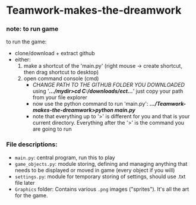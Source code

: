 # Teamwork-makes-the-dreamwork

### note: to run game
to run the game:
- clone/download  + extract github
- either:
  1. make a shortcut of the 'main.py' (right mouse -> create shortcut, then drag shortcut to desktop)
  2. open command console (cmd)
      - *CHANGE PATH TO THE GITHUB FOLDER YOU DOWNLOADED* using '***.../mydir>cd C:/downloads/ect...***' just copy your path from your file explorer
      - now use the python command to run 'main.py': ***.../Teamwork-makes-the-dreamwork>python main.py***
      - note that everything up to '>' is different for you and that is your current directory. Everything after the '>' is the command you are going to run

### File descriptions:
- ```main.py```: central program, run this to play
- ```game_objects.py```: module storing, defining and managing anything that needs to be displayed or moved in game (every object if you will)
- ```settings.py```: module for temporary storing of settings, should use .txt file later
- ```Graphics``` folder: Contains various ```.png``` images ("sprites"). It's all the art for the game.

